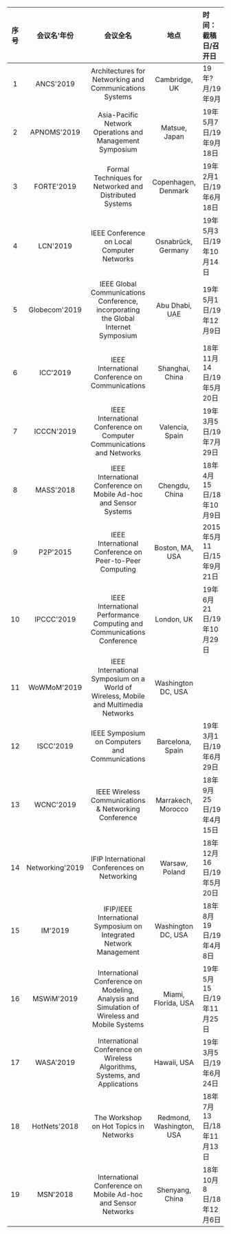 | 序号 | 会议名'年份 | 会议全名 | 地点 | 时间：截稿日/召开日 | “X年录用率”：录用数/投稿数=录用率 |
| :----: | :----: | :----:| :----: | :---- | :----: |
|1| ANCS'2019 |Architectures for Networking and Communications Systems|Cambridge, UK|19年?月/19年9月|“2016”：12/50=24% |
|2| APNOMS'2019 |Asia-Pacific Network Operations and Management Symposium|Matsue, Japan| 19年5月7日/19年9月18日 |“2018”：?/?=?%  |
|3| FORTE'2019 |Formal Techniques for Networked and Distributed Systems|Copenhagen, Denmark| 19年2月1日/19年6月18日 |“2009”：18/46=39.1%  |
|4| LCN'2019 |IEEE Conference on Local Computer Networks|Osnabrück, Germany|19年5月3日/19年10月14日|“2018”：45/161=28% |
|5| Globecom'2019|IEEE Global Communications Conference, incorporating the Global Internet Symposium|Abu Dhabi, UAE| 19年5月1日/19年12月9日 |“2013”：841/2272=37% |
|6| ICC'2019|IEEE International Conference on Communications|Shanghai, China|18年11月14日/19年5月20日|“2019”：1010/2590=39% |
|7| ICCCN'2019 |IEEE International Conference on Computer Communications and Networks|Valencia, Spain|19年3月5日/19年7月29日|“2011”：452/134=29.6%|
|8| MASS'2018 |IEEE International Conference on Mobile Ad-hoc and Sensor Systems|Chengdu, China|18年4月15日/18年10月9日|“2014”：181/48=26.5%|
|9| P2P'2015 |IEEE International Conference on Peer-to-Peer Computing|Boston, MA, USA|2015年5月11日/15年9月21日|“2013”：94/18=19.1%|
|10| IPCCC'2019 |IEEE International Performance Computing and Communications Conference|London, UK|19年6月21日/19年10月29日|“2013”：129/35=27.1%|
|11| WoWMoM'2019 |IEEE International Symposium on a World of Wireless, Mobile and Multimedia Networks|Washington DC, USA||“2016”：123/33=26.8%|
|12| ISCC'2019|IEEE Symposium on Computers and Communications|Barcelona, Spain|19年3月1日/19年6月29日|“2014”：338/157=46.4%|
|13| WCNC'2019|IEEE Wireless Communications & Networking Conference|Marrakech, Morocco|18年9月25日/19年4月15日|“2016”：964/467=48.4%|
|14| Networking'2019|IFIP International Conferences on Networking|Warsaw, Poland|18年12月16日/19年5月20日|“2018”：225/63=28%|
|15| IM'2019 |IFIP/IEEE International Symposium on Integrated Network Management|Washington DC, USA|18年8月19日/19年4月8日|“2017”：154/44=28.6%|
|16| MSWiM'2019 |International Conference on Modeling, Analysis and Simulation of Wireless and Mobile Systems|Miami, Florida, USA|19年5月15日/19年11月25日|“2018”：113/31=27.4%|
|17| WASA'2019 |International Conference on Wireless Algorithms, Systems, and Applications|Hawaii, USA|19年3月5日/19年6月24日|“20”：/=%|
|18| HotNets'2018 |The Workshop on Hot Topics in Networks|Redmond, Washington, USA|18年7月13日/18年11月13日|“20”：/=%|
|19| MSN'2018 |International Conference on Mobile Ad-hoc and Sensor Networks|Shenyang, China|18年10月8日/18年12月6日|“20”：/=%|